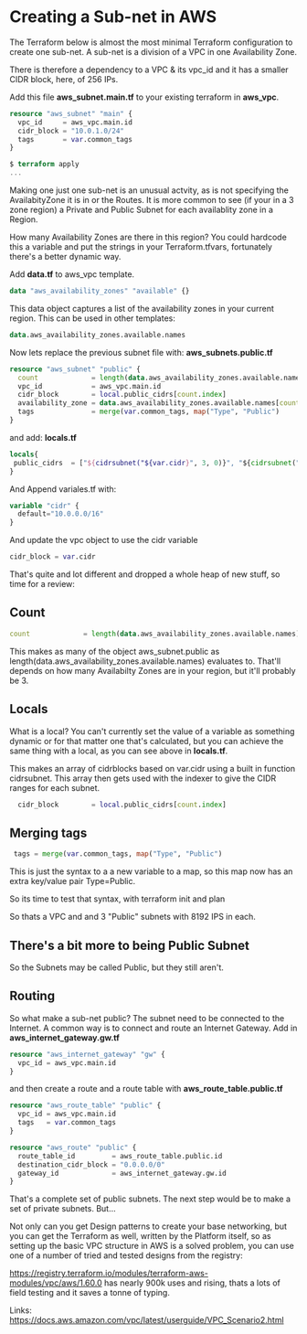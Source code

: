 # Creating a Sub-net in AWS

The Terraform below is almost the most minimal Terraform configuration to create one sub-net.
A sub-net is a division of a VPC in one Availability Zone.

There is therefore a dependency to a VPC & its vpc_id and it has a smaller CIDR block, here, of 256 IPs.

Add this file **aws_subnet.main.tf** to your existing terraform in **aws_vpc**.

```terraform
resource "aws_subnet" "main" {
  vpc_id     = aws_vpc.main.id
  cidr_block = "10.0.1.0/24"
  tags       = var.common_tags
}
```

```terraform
$ terraform apply
...
```

Making one just one sub-net is an unusual actvity, as is not specifying the AvailabityZone it is in or the Routes.
It is more common to see (if your in a 3 zone region) a Private and Public Subnet for each availablity zone in a Region.

How many Availability Zones are there in this region?
You could hardcode this a variable and put the strings in your Terraform.tfvars, fortunately there's a better dynamic way.

Add **data.tf** to aws_vpc template.

```terraform
data "aws_availability_zones" "available" {}
```

This data object captures a list of the availability zones in your current region.
This can be used in other templates:

```terraform
data.aws_availability_zones.available.names
```

Now lets replace the previous subnet file with:
**aws_subnets.public.tf**

```terraform
resource "aws_subnet" "public" {
  count             = length(data.aws_availability_zones.available.names)
  vpc_id            = aws_vpc.main.id
  cidr_block        = local.public_cidrs[count.index]
  availability_zone = data.aws_availability_zones.available.names[count.index]
  tags              = merge(var.common_tags, map("Type", "Public")
}
```

and add:
**locals.tf**

```terraform
locals{
 public_cidrs  = ["${cidrsubnet("${var.cidr}", 3, 0)}", "${cidrsubnet("${var.cidr}", 3, 1)}", "${cidrsubnet("${var.cidr}", 3, 2)}"]
}
```

And Append variales.tf with:

```terraform
variable "cidr" {
  default="10.0.0.0/16"
}
```

And update the vpc object to use the cidr variable

```terraform
cidr_block = var.cidr
```

That's quite and lot different and dropped a whole heap of new stuff, so time for a review:

## Count

```terraform
count             = length(data.aws_availability_zones.available.names)
```

This makes as many of the object aws_subnet.public as  length(data.aws_availability_zones.available.names) evaluates to. That'll depends on how many Availabilty Zones are in your region, but it'll probably be 3.

## Locals

What is a local?  You can't currently set the value of a variable as something dynamic or for that matter one that's calculated, but you can achieve the same thing with a local, as you can see above in **locals.tf**.

This makes an array of cidrblocks based on var.cidr using a built in function cidrsubnet.
This array then gets used with the indexer to give the CIDR ranges for each subnet.

```terraform
  cidr_block        = local.public_cidrs[count.index]
```

## Merging tags

```terraform
 tags = merge(var.common_tags, map("Type", "Public")
```

This is just the syntax to a a new variable to a map, so this map now has an extra key/value pair Type=Public.

So its time to test that syntax, with terraform init and plan

So thats a VPC and and 3 "Public" subnets with 8192 IPS in each.

## There's a bit more to being Public Subnet

So the Subnets may be called Public, but they still aren't.

## Routing

So what make a sub-net public? The subnet need to be connected to the Internet. A common way is to connect and route an Internet Gateway.
Add in **aws_internet_gateway.gw.tf**

```terraform
resource "aws_internet_gateway" "gw" {
  vpc_id = aws_vpc.main.id
}
```

and then create a route and a route table with
**aws_route_table.public.tf**

```terraform
resource "aws_route_table" "public" {
  vpc_id = aws_vpc.main.id
  tags   = var.common_tags
}

resource "aws_route" "public" {
  route_table_id         = aws_route_table.public.id
  destination_cidr_block = "0.0.0.0/0"
  gateway_id             = aws_internet_gateway.gw.id
}
```

That's a complete set of public subnets.  The next step would be to make a set of private subnets. But...

Not only can you get Design patterns to create your base networking, but you can get the Terraform as well, written by the Platform itself, so as setting up the basic VPC structure in AWS is a solved problem, you can use one of a number of tried and tested designs from the registry:

<https://registry.terraform.io/modules/terraform-aws-modules/vpc/aws/1.60.0> has nearly 900k uses and rising, thats a lots of field testing and it saves a tonne of typing.

Links:
<https://docs.aws.amazon.com/vpc/latest/userguide/VPC_Scenario2.html>
